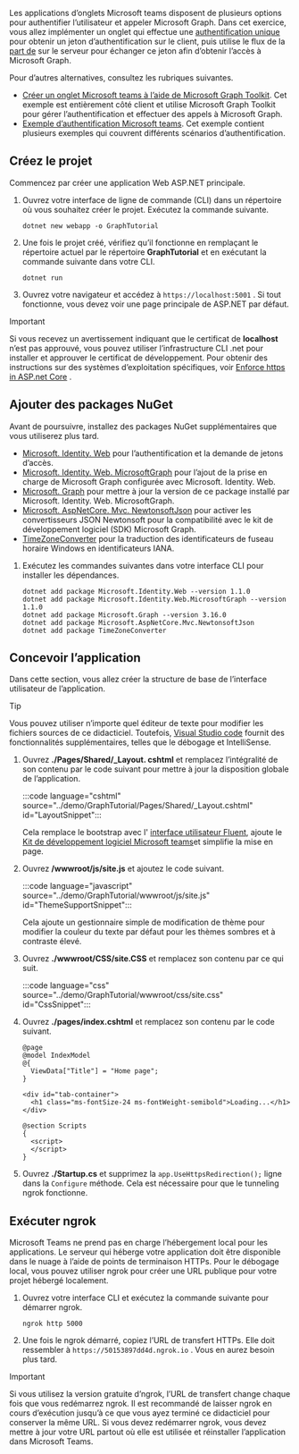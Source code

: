 <!-- markdownlint-disable MD002 MD041 -->

Les applications d’onglets Microsoft teams disposent de plusieurs options pour authentifier l’utilisateur et appeler Microsoft Graph. Dans cet exercice, vous allez implémenter un onglet qui effectue une [authentification unique](/microsoftteams/platform/tabs/how-to/authentication/auth-aad-sso) pour obtenir un jeton d’authentification sur le client, puis utilise le flux de la [part de](/azure/active-directory/develop/v2-oauth2-on-behalf-of-flow) sur le serveur pour échanger ce jeton afin d’obtenir l’accès à Microsoft Graph.

Pour d’autres alternatives, consultez les rubriques suivantes.

- [Créer un onglet Microsoft teams à l’aide de Microsoft Graph Toolkit](/graph/toolkit/get-started/build-a-microsoft-teams-tab). Cet exemple est entièrement côté client et utilise Microsoft Graph Toolkit pour gérer l’authentification et effectuer des appels à Microsoft Graph.
- [Exemple d’authentification Microsoft teams](https://github.com/OfficeDev/microsoft-teams-sample-auth-node). Cet exemple contient plusieurs exemples qui couvrent différents scénarios d’authentification.

## <a name="create-the-project"></a>Créez le projet

Commencez par créer une application Web ASP.NET principale.

1. Ouvrez votre interface de ligne de commande (CLI) dans un répertoire où vous souhaitez créer le projet. Exécutez la commande suivante.

    ```Shell
    dotnet new webapp -o GraphTutorial
    ```

1. Une fois le projet créé, vérifiez qu’il fonctionne en remplaçant le répertoire actuel par le répertoire **GraphTutorial** et en exécutant la commande suivante dans votre CLI.

    ```Shell
    dotnet run
    ```

1. Ouvrez votre navigateur et accédez à `https://localhost:5001` . Si tout fonctionne, vous devez voir une page principale de ASP.NET par défaut.

> [!IMPORTANT]
> Si vous recevez un avertissement indiquant que le certificat de **localhost** n’est pas approuvé, vous pouvez utiliser l’infrastructure CLI .net pour installer et approuver le certificat de développement. Pour obtenir des instructions sur des systèmes d’exploitation spécifiques, voir [Enforce https in ASP.net Core](/aspnet/core/security/enforcing-ssl?view=aspnetcore-3.1) .

## <a name="add-nuget-packages"></a>Ajouter des packages NuGet

Avant de poursuivre, installez des packages NuGet supplémentaires que vous utiliserez plus tard.

- [Microsoft. Identity. Web](https://www.nuget.org/packages/Microsoft.Identity.Web/) pour l’authentification et la demande de jetons d’accès.
- [Microsoft. Identity. Web. MicrosoftGraph](https://www.nuget.org/packages/Microsoft.Identity.Web.MicrosoftGraph/) pour l’ajout de la prise en charge de Microsoft Graph configurée avec Microsoft. Identity. Web.
- [Microsoft. Graph](https://www.nuget.org/packages/Microsoft.Graph/) pour mettre à jour la version de ce package installé par Microsoft. Identity. Web. MicrosoftGraph.
- [Microsoft. AspNetCore. Mvc. NewtonsoftJson](https://www.nuget.org/packages/Microsoft.AspNetCore.Mvc.NewtonsoftJson/) pour activer les convertisseurs JSON Newtonsoft pour la compatibilité avec le kit de développement logiciel (SDK) Microsoft Graph.
- [TimeZoneConverter](https://github.com/mj1856/TimeZoneConverter) pour la traduction des identificateurs de fuseau horaire Windows en identificateurs IANA.

1. Exécutez les commandes suivantes dans votre interface CLI pour installer les dépendances.

    ```Shell
    dotnet add package Microsoft.Identity.Web --version 1.1.0
    dotnet add package Microsoft.Identity.Web.MicrosoftGraph --version 1.1.0
    dotnet add package Microsoft.Graph --version 3.16.0
    dotnet add package Microsoft.AspNetCore.Mvc.NewtonsoftJson
    dotnet add package TimeZoneConverter
    ```

## <a name="design-the-app"></a>Concevoir l’application

Dans cette section, vous allez créer la structure de base de l’interface utilisateur de l’application.

> [!TIP]
> Vous pouvez utiliser n’importe quel éditeur de texte pour modifier les fichiers sources de ce didacticiel. Toutefois, [Visual Studio code](https://code.visualstudio.com/) fournit des fonctionnalités supplémentaires, telles que le débogage et IntelliSense.

1. Ouvrez **./Pages/Shared/_Layout. cshtml** et remplacez l’intégralité de son contenu par le code suivant pour mettre à jour la disposition globale de l’application.

    :::code language="cshtml" source="../demo/GraphTutorial/Pages/Shared/_Layout.cshtml" id="LayoutSnippet":::

    Cela remplace le bootstrap avec l' [interface utilisateur Fluent](https://developer.microsoft.com/fluentui), ajoute le [Kit de développement logiciel Microsoft teams](/javascript/api/overview/msteams-client)et simplifie la mise en page.

1. Ouvrez **/wwwroot/js/site.js** et ajoutez le code suivant.

    :::code language="javascript" source="../demo/GraphTutorial/wwwroot/js/site.js" id="ThemeSupportSnippet":::

    Cela ajoute un gestionnaire simple de modification de thème pour modifier la couleur du texte par défaut pour les thèmes sombres et à contraste élevé.

1. Ouvrez **./wwwroot/CSS/site.CSS** et remplacez son contenu par ce qui suit.

    :::code language="css" source="../demo/GraphTutorial/wwwroot/css/site.css" id="CssSnippet":::

1. Ouvrez **./pages/index.cshtml** et remplacez son contenu par le code suivant.

    ```cshtml
    @page
    @model IndexModel
    @{
      ViewData["Title"] = "Home page";
    }

    <div id="tab-container">
      <h1 class="ms-fontSize-24 ms-fontWeight-semibold">Loading...</h1>
    </div>

    @section Scripts
    {
      <script>
      </script>
    }
    ```

1. Ouvrez **./Startup.cs** et supprimez la `app.UseHttpsRedirection();` ligne dans la `Configure` méthode. Cela est nécessaire pour que le tunneling ngrok fonctionne.

## <a name="run-ngrok"></a>Exécuter ngrok

Microsoft Teams ne prend pas en charge l’hébergement local pour les applications. Le serveur qui héberge votre application doit être disponible dans le nuage à l’aide de points de terminaison HTTPs. Pour le débogage local, vous pouvez utiliser ngrok pour créer une URL publique pour votre projet hébergé localement.

1. Ouvrez votre interface CLI et exécutez la commande suivante pour démarrer ngrok.

    ```Shell
    ngrok http 5000
    ```

1. Une fois le ngrok démarré, copiez l’URL de transfert HTTPs. Elle doit ressembler à `https://50153897dd4d.ngrok.io` . Vous en aurez besoin plus tard.

> [!IMPORTANT]
> Si vous utilisez la version gratuite d’ngrok, l’URL de transfert change chaque fois que vous redémarrez ngrok. Il est recommandé de laisser ngrok en cours d’exécution jusqu’à ce que vous ayez terminé ce didacticiel pour conserver la même URL. Si vous devez redémarrer ngrok, vous devez mettre à jour votre URL partout où elle est utilisée et réinstaller l’application dans Microsoft Teams.
